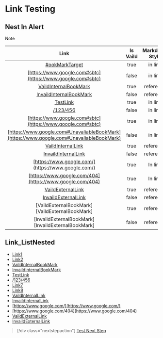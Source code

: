 # Link Testing

## Nest In Alert 
> [!NOTE] 
> | Link | Is Vaild | Markdown Style | Is Bookmark | Domain |
> |:----:|:--------:|:--------------:|:-----------:|:-----------:|
> | [#ookMarkTarget](#BookMarkTarget) | true | in line | true | Internal |
> | [https://www.google.com#sbtc](https://www.google.com#sbtc) | false | in line | true | Internal |
> | [VaildInternalBookMark][VaildInternalBookMark] | true | reference | true | Internal |
> | [InvaildInternalBookMark][InvaildInternalBookMark] | false | reference | true | Internal |
> | [TestLink](Link_AlertNested.md) | true | in line | false | Internal |
> | [/123/456](/123/456) | false | in line | false | Internal |
> | [https://www.google.com#sbtc](https://www.google.com#sbtc) | true | in line | true | External |
> | [https://www.google.com#UnavaliableBookMark](https://www.google.com#UnavaliableBookMark) | false | in line | true | External |
> | [VaildInternalLink][VaildInternalLink] | true | reference | false | Internal |
> | [InvaildInternalLink][InvaildInternalLink] | false | reference | false | Internal |
> | [https://www.google.com/](https://www.google.com/) | true | In line | false | External |
> | [https://www.google.com/404](https://www.google.com/404) | true | In line | false | External 
> | [VaildExternalLink][VaildExternalLink] | true | reference | false | External |
> | [InvaildExternalLink][InvaildExternalLink] | false | reference | false | External |
> | [VaildExternalBookMark][VaildExternalBookMark] | true | reference | true | External |
> | [InvaildExternalBookMark][InvaildExternalBookMark] | false | reference | true | External |  

[VaildInternalLink]: Link_AlertNested.md 
[InvaildInternalLink]: /123/456.md  
[VaildExternalLink]: https://www.google.com/  
[InvaildExternalLink]: https://www.google.com/404
[VaildInternalBookMark]: #BookMarkTarget
[InvaildInternalBookMark]: #UnavaliableBookMark 

## Link_ListNested

* [Link1](#BookMarkTarget) 
* [Link2](https://www.google.com#sbtc)
* [VaildInternalBookMark][VaildInternalBookMark]
* [InvaildInternalBookMark][InvaildInternalBookMark]
* [TestLink](Link_ListNested.md)
* [/123/456](/123/456)
* [Link7](https://www.google.com#sbtc)
* [Link8](https://www.google.com#UnavaliableBookMark)
* [VaildInternalLink][VaildInternalLink]
* [InvaildInternalLink][InvaildInternalLink]
* [https://www.google.com/](https://www.google.com/)
* [https://www.google.com/404](https://www.google.com/404)
* [VaildExternalLink][VaildExternalLink]
* [InvaildExternalLink][InvaildExternalLink]

> [!div class="nextstepaction"]
> [Test Next Step](https://review.docs.microsoft.com/en-us/Comparision_Testing/common-cases/list-cases/?branch=master) 
